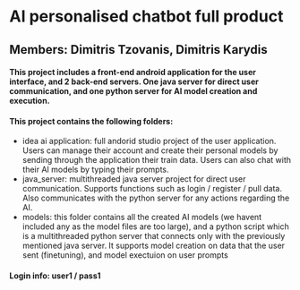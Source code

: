 # AI personalised chatbot full product

## Members: Dimitris Tzovanis, Dimitris Karydis

#### This project includes a front-end android application for the user interface, and 2 back-end servers. One java server for direct user communication, and one python server for AI model creation and execution.

#### This project contains the following folders:
- idea ai application: full andorid studio project of the user application. Users can manage their account and create their personal models by sending through the application their train data. Users can also chat with their AI models by typing their prompts.
- java_server: multithreaded java server project for direct user communication. Supports functions such as login / register / pull data. Also communicates with the python server for any actions regarding the AI.
- models: this folder contains all the created AI models (we havent included any as the model files are too large), and a python script which is a multithreaded python server that connects only with the previously mentioned java server. It supports model creation on data that the user sent (finetuning), and model exectuion on user prompts
  
#### Login info: user1 / pass1

